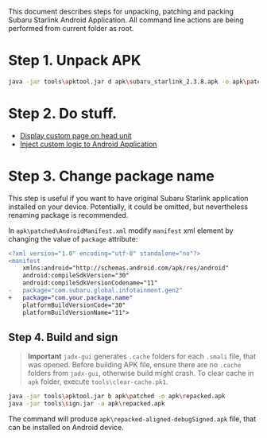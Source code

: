 This document describes steps for unpacking, patching and packing Subaru Starlink Android Application.
All command line actions are being performed from current folder as root.

# Step 1. Unpack APK
```sh
java -jar tools\apktool.jar d apk\subaru_starlink_2.3.8.apk -o apk\patched
```

# Step 2. Do stuff.
- [Display custom page on head unit](patch.md)
- [Inject custom logic to Android Application](custom_module.md)

# Step 3. Change package name
This step is useful if you want to have original Subaru Starlink application installed on your device. Potentially, it could be omitted, but nevertheless renaming package is recommended.

In `apk\patched\AndroidManifest.xml` modify `manifest` xml element by changing the value of `package` attribute:

```diff
<?xml version="1.0" encoding="utf-8" standalone="no"?>
<manifest
    xmlns:android="http://schemas.android.com/apk/res/android"
    android:compileSdkVersion="30"
    android:compileSdkVersionCodename="11"
-   package="com.subaru.global.infotainment.gen2"
+   package="com.your.package.name"
    platformBuildVersionCode="30"
    platformBuildVersionName="11">
``` 

## Step 4. Build and sign

> **Important** `jadx-gui` generates `.cache` folders for each `.smali` file, that was opened. Before building APK file, ensure there are no `.cache` folders from `jadx-gui`, otherwise build might crash. To clear cache in `apk` folder, execute `tools\clear-cache.pk1`.

```sh
java -jar tools\apktool.jar b apk\patched -o apk\repacked.apk
java -jar tools\sign.jar -a apk\repacked.apk
```

The command will produce `apk\repacked-aligned-debugSigned.apk` file, that can be installed on Android device.
